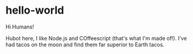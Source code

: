 # hello-world

Hi Humans!

Hubot here, I like Node.js and COffeescript (that's what I'm made of!).
I've had tacos on the moon and find them far superior to Earth tacos.
